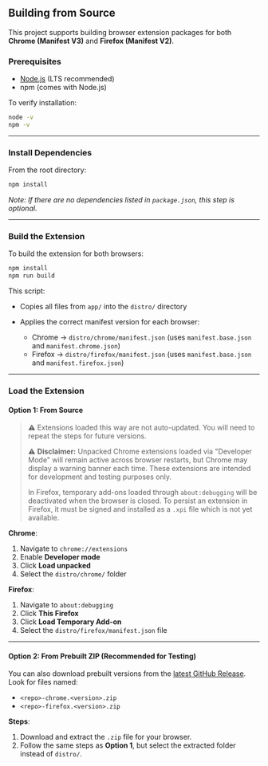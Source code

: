 ## Building from Source

This project supports building browser extension packages for both **Chrome (Manifest V3)** and **Firefox (Manifest V2)**.

### Prerequisites

* [Node.js](https://nodejs.org/) (LTS recommended)
* npm (comes with Node.js)

To verify installation:

```bash
node -v
npm -v
```

---

### Install Dependencies

From the root directory:

```bash
npm install
```

*Note: If there are no dependencies listed in `package.json`, this step is optional.*

---

### Build the Extension

To build the extension for both browsers:

```bash
npm install
npm run build
```

This script:

* Copies all files from `app/` into the `distro/` directory
* Applies the correct manifest version for each browser:

  * Chrome → `distro/chrome/manifest.json` (uses `manifest.base.json` and `manifest.chrome.json`)
  * Firefox → `distro/firefox/manifest.json` (uses `manifest.base.json` and `manifest.firefox.json`)

---

### Load the Extension

#### Option 1: From Source

> ⚠️ Extensions loaded this way are not auto-updated. You will need to repeat the steps for future versions.
>
> ⚠️ **Disclaimer:** Unpacked Chrome extensions loaded via "Developer Mode" will remain active across browser restarts, but Chrome may display a warning banner each time. These extensions are intended for development and testing purposes only.  
>
> In Firefox, temporary add-ons loaded through `about:debugging` will be deactivated when the browser is closed. To persist an extension in Firefox, it must be signed and installed as a `.xpi` file which is not yet available.
>

**Chrome**:

1. Navigate to `chrome://extensions`
2. Enable **Developer mode**
3. Click **Load unpacked**
4. Select the `distro/chrome/` folder

**Firefox**:

1. Navigate to `about:debugging`
2. Click **This Firefox**
3. Click **Load Temporary Add-on**
4. Select the `distro/firefox/manifest.json` file

---

#### Option 2: From Prebuilt ZIP (Recommended for Testing)

You can also download prebuilt versions from the [latest GitHub Release](https://github.com/jacobtender/marian-extension/releases/latest). Look for files named:

* `<repo>-chrome.<version>.zip`
* `<repo>-firefox.<version>.zip`

**Steps**:

1. Download and extract the `.zip` file for your browser.
2. Follow the same steps as **Option 1**, but select the extracted folder instead of `distro/`.
